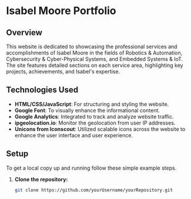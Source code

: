 # Isabel Moore Portfolio 

## Overview
This website is dedicated to showcasing the professional services and accomplishments of Isabel Moore in the fields of Robotics & Automation, Cybersecurity & Cyber-Physical Systems, and Embedded Systems & IoT. The site features detailed sections on each service area, highlighting key projects, achievements, and Isabel's expertise.

## Technologies Used
- **HTML/CSS/JavaScript**: For structuring and styling the website.
- **Google Font**: To visually enhance the informational content.
- **Google Analytics**: Integrated to track and analyze website traffic.
- **ipgeolocation.io**: Monitor the geolocation from user IP addresses.
- **Unicons from Iconscout**: Utilized scalable icons across the website to enhance the user interface and user experience.

## Setup
To get a local copy up and running follow these simple example steps.

1. **Clone the repository:**
   ```bash
   git clone https://github.com/yourUsername/yourRepository.git
